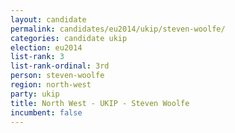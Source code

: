 ```yaml
---
layout: candidate
permalink: candidates/eu2014/ukip/steven-woolfe/
categories: candidate ukip
election: eu2014
list-rank: 3
list-rank-ordinal: 3rd
person: steven-woolfe
region: north-west
party: ukip
title: North West - UKIP - Steven Woolfe
incumbent: false
---
```

